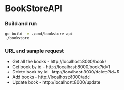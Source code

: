 # BookStoreAPI




### Build and run

```bash
go build -v ./cmd/bookstore-api
./bookstore

```


### URL and sample request

- Get all the books - http://localhost:8000/books
- Get book by id - http://localhost:8000/book?id=1
- Delete book by id - http://localhost:8000/delete?id=5
- Add books - http://localhost:8000/add
- Update book - http://localhost:8000/update


